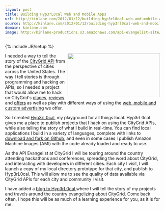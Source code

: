 ```yaml
---
layout: post
title: Building Hyp3rL0cal Web and Mobile Apps
url: http://kinlane.com/2012/01/12/building-hyp3rl0cal-web-and-mobile-apps/
source: http://kinlane.com/2012/01/12/building-hyp3rl0cal-web-and-mobile-apps/
domain: kinlane.com
image: http://kinlane-productions.s3.amazonaws.com/api-evangelist-site/blog/Tag-Cloud-HyperLocal.png
---
```

{% include JB/setup %}<p>
     <a href="http://hyp3rl0cal.com/"><img class="aligncenter size-medium wp-image-486"
          title="Tag-Cloud-HyperLocal"
          src="http://www.citygridmedia.com/developer/wp-content/uploads/2012/01/Tag-Cloud-HyperLocal-300x143.png"
          alt=""
          width="300"
          height="143"
          align="right" /></a>I needed a way to tell the story of the <a title="CityGrid API"
        href="http://developer.citygridmedia.com/">CityGrid API</a> from the perspective of cities across the United States.  The way I tell stories is through programming and hacking on APIs, so I needed a project that would allow me to hack on CityGrid's <a title="places"
        href="http://docs.citygridmedia.com/display/citygridv2/Places+API">places</a>, <a title="reviews"
        href="http://docs.citygridmedia.com/display/citygridv2/Reviews+API">reviews</a> and <a title="offers"
        href="http://docs.citygridmedia.com/display/citygridv2/Offers+API">offers</a> as well as play with different ways of using the <a title="web, mobile and custom advertising"
        href="http://docs.citygridmedia.com/display/citygridv2/Ads+by+CityGrid">web, mobile and custom advertising</a> we offer.
</p>

<p>
     So I created <a title="Hyp3rL0cal"
        href="http://hyp3rl0cal.com/">Hyp3rL0cal</a>, my playground for all things local.   Hyp3rL0cal gives me a place to publish projects that I hack on using the CityGrid APIs, while also telling the story of what I build in real-time.  You can find local applications I build in a variety of languages, complete with links to <a title="download and fork on Github"
        href="https://github.com/kinlane">download and fork on Github</a>, and even in some cases I publish Amazon Machine Images (AMI) with the code already loaded and ready to use.
</p>

<p>
     As the API Evangelist at CityGrid I will be touring around the country attending hackathons and conferences,  spreading the word about CityGrid, and interacting with developers in different cities.  Each city I visit, I will launch a copy of my local directory prototype for that city, and publish to Hyp3rL0cal.  This will allow me to see the quality of data available via CityGrid APIs for each city and community I visit.
</p>

<p>
     I have added a <a title="blog to Hyp3rL0cal"
        href="http://hyp3rl0cal.com/blog/">blog to Hyp3rL0cal </a>where I will tell the story of my projects and travels around the country evangelizing about <a title="CityGrid"
        href="http://www.citygrid.com/">CityGrid</a>.  Come back often, I hope this will be as much of a learning experience for you, as it is for me.
</p>